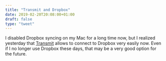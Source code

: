 ```yaml
---
title: "Transmit and Dropbox"
date: 2019-02-20T20:08:00+01:00
draft: false
type: "tweet"
---
```


I disabled Dropbox syncing on my Mac for a long time now, but I realized
yesterday that [Transmit](https://www.panic.com/transmit/) allows to connect to Dropbox very easily now. Even if I
no longer use Dropbox these days, that may be a very good option for the future.
